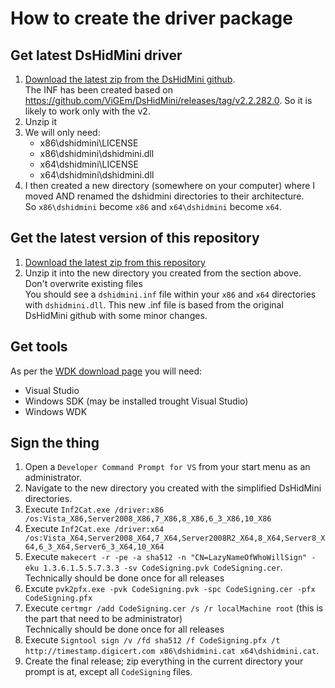 # How to create the driver package

## Get latest DsHidMini driver

1. [Download the latest zip from the DsHidMini github](https://github.com/ViGEm/DsHidMini/releases). \
The INF has been created based on https://github.com/ViGEm/DsHidMini/releases/tag/v2.2.282.0. So it is likely to work only with the v2.
2. Unzip it
3. We will only need:
    - x86\dshidmini\LICENSE
    - x86\dshidmini\dshidmini.dll
    - x64\dshidmini\LICENSE
    - x64\dshidmini\dshidmini.dll
4. I then created a new directory (somewhere on your computer) where I moved AND renamed the dshidmini directories to their architecture. \
So `x86\dshidmini` become `x86` and `x64\dshidmini` become `x64`.

## Get the latest version of this repository

1. [Download the latest zip from this repository](https://github.com/suisse00/ems_ps_usb_adapter_DsHidMini_driver/releases)
2. Unzip it into the new directory you created from the section above. \
Don't overwrite existing files \
You should see a `dshidmini.inf` file within your `x86` and `x64` directories with `dshidmini.dll`. This new .inf file is based from the original DsHidMini github with some minor changes.

## Get tools

As per the [WDK download page](https://docs.microsoft.com/en-us/windows-hardware/drivers/download-the-wdk) you will need:

- Visual Studio
- Windows SDK (may be installed trought Visual Studio)
- Windows WDK

## Sign the thing

1. Open a `Developer Command Prompt for VS` from your start menu as an administrator.
2. Navigate to the new directory you created with the simplified DsHidMini directories.
3. Execute `Inf2Cat.exe /driver:x86 /os:Vista_X86,Server2008_X86,7_X86,8_X86,6_3_X86,10_X86`
4. Execute `Inf2Cat.exe /driver:x64 /os:Vista_X64,Server2008_X64,7_X64,Server2008R2_X64,8_X64,Server8_X64,6_3_X64,Server6_3_X64,10_X64`
5. Execute `makecert -r -pe -a sha512 -n "CN=LazyNameOfWhoWillSign" -eku 1.3.6.1.5.5.7.3.3 -sv CodeSigning.pvk CodeSigning.cer`. \
Technically should be done once for all releases
6. Excute `pvk2pfx.exe -pvk CodeSigning.pvk -spc CodeSigning.cer -pfx CodeSigning.pfx`
7. Execute `certmgr /add CodeSigning.cer /s /r localMachine root` (this is the part that need to be administrator) \
Technically should be done once for all releases
8. Execute `Signtool sign /v /fd sha512 /f CodeSigning.pfx /t http://timestamp.digicert.com x86\dshidmini.cat x64\dshidmini.cat`.
9. Create the final release; zip everything in the current directory your prompt is at, except all `CodeSigning` files.
